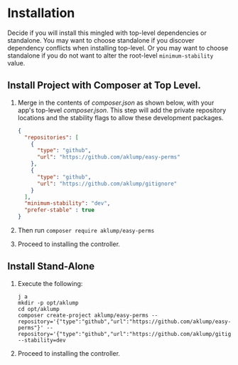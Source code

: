 <!--
id: install
tags: ''
-->

# Installation

Decide if you will install this mingled with top-level dependencies or standalone. You may want to choose standalone if you discover dependency conflicts when installing top-level. Or you may want to choose standalone if you do not want to alter the root-level `minimum-stability` value.

## Install Project with Composer at Top Level.

1. Merge in the contents of _composer.json_ as shown below, with your app's top-level _composer.json_. This step will add the private repository locations and the stability flags to allow these development packages.

    ```json
    {
      "repositories": [
        {
          "type": "github",
          "url": "https://github.com/aklump/easy-perms"
        },
        {
          "type": "github",
          "url": "https://github.com/aklump/gitignore"
        }
      ],
      "minimum-stability": "dev",
      "prefer-stable" : true
    }
    ```

2. Then run `composer require aklump/easy-perms`
3. Proceed to installing the controller.

## Install Stand-Alone

1. Execute the following:

   ```shell
   j a
   mkdir -p opt/aklump
   cd opt/aklump
   composer create-project aklump/easy-perms --repository='{"type":"github","url":"https://github.com/aklump/easy-perms"}' --repository='{"type":"github","url":"https://github.com/aklump/gitignore"}' --stability=dev
   ```
1. Proceed to installing the controller.
